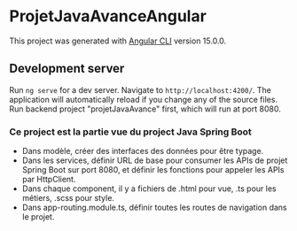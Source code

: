 # ProjetJavaAvanceAngular

This project was generated with [Angular CLI](https://github.com/angular/angular-cli) version 15.0.0.

## Development server

Run `ng serve` for a dev server. Navigate to `http://localhost:4200/`. The application will automatically reload if you change any of the source files.  
Run backend project "projetJavaAvance" first, which will run at port 8080.

### Ce project est la partie vue du project Java Spring Boot
- Dans modèle, créer des interfaces des données pour être typage.
- Dans les services, définir URL de base pour consumer les APIs de projet Spring Boot sur port 8080, et définir les fonctions pour appeler les APIs par HttpClient.
- Dans chaque component, il y a fichiers de .html pour vue, .ts pour les métiers, .scss pour style.
- Dans app-routing.module.ts, définir toutes les routes de navigation dans le projet.

